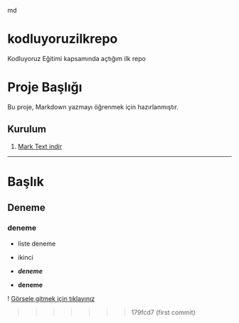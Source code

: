 md
# kodluyoruzilkrepo
Kodluyoruz Eğitimi kapsamında açtığım ilk repo

# Proje Başlığı

Bu proje, Markdown yazmayı öğrenmek için hazırlanmıştır.



## Kurulum

1. [Mark Text indir](https://github.com/marktext/marktext/releases/tag/v0.17.1)

--------------------------------------------------------------

# Başlık

## Deneme

### deneme

- liste deneme

- ikinci 
* ***deneme***

* ****deneme****



! [Görsele gitmek için tıklayınız](https://raw.githubusercontent.com/Kodluyoruz/taskforce/main/git/odev1/figures/markdown.png)
>>>>>>> 179fcd7 (first commit)
